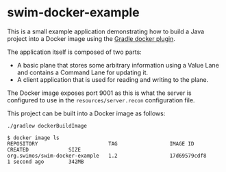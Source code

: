 # swim-docker-example

This is a small example application demonstrating how to build a Java project into a Docker image using the [Gradle docker plugin](https://github.com/bmuschko/gradle-docker-plugin).

The application itself is composed of two parts: 
- A basic plane that stores some arbitrary information using a Value Lane and contains a Command Lane for updating it.
- A client application that is used for reading and writing to the plane.

The Docker image exposes port 9001 as this is what the server is configured to use in the `resources/server.recon` configuration file.

This project can be built into a Docker image as follows:
```
./gradlew dockerBuildImage

$ docker image ls
REPOSITORY                       TAG                 IMAGE ID            CREATED             SIZE
org.swimos/swim-docker-example   1.2                 17d69579cdf8        1 second ago        342MB
```

